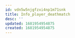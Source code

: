 ```yaml
---
id: vdn5w5njgfzxi4np1m71snk
title: Info_player_deathmatch
desc: ''
updated: 1681954954875
created: 1681954954875
---
```

